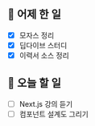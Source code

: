 ## 🐣 어제 한 일

- [x] 모자스 정리
- [x] 딥다이브 스터디
- [x] 이력서 소스 정리

## 🐤 오늘 할 일

- [ ] Next.js 강의 듣기
- [ ] 컴포넌트 설계도 그리기